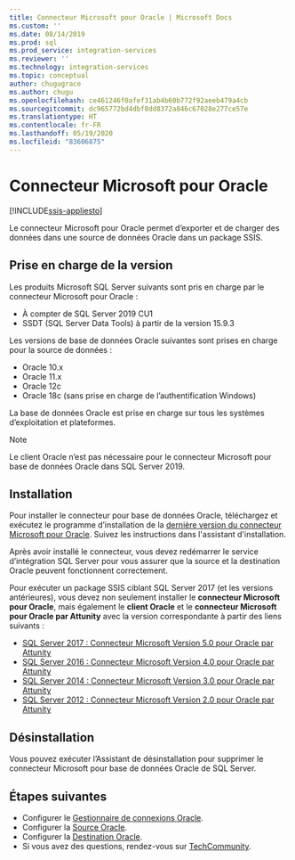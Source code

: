 ```yaml
---
title: Connecteur Microsoft pour Oracle | Microsoft Docs
ms.custom: ''
ms.date: 08/14/2019
ms.prod: sql
ms.prod_service: integration-services
ms.reviewer: ''
ms.technology: integration-services
ms.topic: conceptual
author: chugugrace
ms.author: chugu
ms.openlocfilehash: ce461246f0afef31ab4b60b772f92aeeb479a4cb
ms.sourcegitcommit: dc965772bd4dbf8dd8372a846c67028e277ce57e
ms.translationtype: HT
ms.contentlocale: fr-FR
ms.lasthandoff: 05/19/2020
ms.locfileid: "83606875"
---
```

# <a name="microsoft-connector-for-oracle"></a>Connecteur Microsoft pour Oracle

[!INCLUDE[ssis-appliesto](../../includes/ssis-appliesto-ssvrpluslinux-asdb-asdw-xxx.md)]

Le connecteur Microsoft pour Oracle permet d’exporter et de charger des données dans une source de données Oracle dans un package SSIS.

## <a name="version-support"></a>Prise en charge de la version

Les produits Microsoft SQL Server suivants sont pris en charge par le connecteur Microsoft pour Oracle :

- À compter de SQL Server 2019 CU1
- SSDT (SQL Server Data Tools) à partir de la version 15.9.3

Les versions de base de données Oracle suivantes sont prises en charge pour la source de données :

- Oracle 10.x
- Oracle 11.x
- Oracle 12c
- Oracle 18c (sans prise en charge de l’authentification Windows)

La base de données Oracle est prise en charge sur tous les systèmes d’exploitation et plateformes.
> [!NOTE]
>
> Le client Oracle n’est pas nécessaire pour le connecteur Microsoft pour base de données Oracle dans SQL Server 2019.

## <a name="installation"></a>Installation

Pour installer le connecteur pour base de données Oracle, téléchargez et exécutez le programme d’installation de la [dernière version du connecteur Microsoft pour Oracle](https://www.microsoft.com/download/details.aspx?id=58228). Suivez les instructions dans l'assistant d'installation.

Après avoir installé le connecteur, vous devez redémarrer le service d’intégration SQL Server pour vous assurer que la source et la destination Oracle peuvent fonctionnent correctement.

Pour exécuter un package SSIS ciblant SQL Server 2017 (et les versions antérieures), vous devez non seulement installer le **connecteur Microsoft pour Oracle**, mais également le **client Oracle** et le **connecteur Microsoft pour Oracle par Attunity** avec la version correspondante à partir des liens suivants :

- [SQL Server 2017 : Connecteur Microsoft Version 5.0 pour Oracle par Attunity](https://www.microsoft.com/download/details.aspx?id=55179)
- [SQL Server 2016 : Connecteur Microsoft Version 4.0 pour Oracle par Attunity](https://www.microsoft.com/download/details.aspx?id=52950)
- [SQL Server 2014 : Connecteur Microsoft Version 3.0 pour Oracle par Attunity](https://www.microsoft.com/download/details.aspx?id=44582)
- [SQL Server 2012 : Connecteur Microsoft Version 2.0 pour Oracle par Attunity](https://www.microsoft.com/download/details.aspx?id=29283)

## <a name="uninstallation"></a>Désinstallation

Vous pouvez exécuter l’Assistant de désinstallation pour supprimer le connecteur Microsoft pour base de données Oracle de SQL Server.

## <a name="next-steps"></a>Étapes suivantes

- Configurer le [Gestionnaire de connexions Oracle](oracle-connection-manager.md).
- Configurer la [Source Oracle](oracle-source.md).
- Configurer la [Destination Oracle](oracle-destination.md).
- Si vous avez des questions, rendez-vous sur [TechCommunity](https://aka.ms/AA5u35j).
